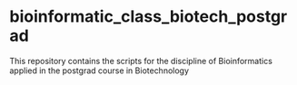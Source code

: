 # bioinformatic_class_biotech_postgrad
This repository contains the scripts for the discipline of Bioinformatics applied in the postgrad course in Biotechnology
